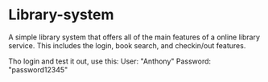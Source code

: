 # Library-system
A simple library system that offers all of the main features of a online library service.
This includes the  login, book search, and  checkin/out features.

Tho login and test it out, use this:
User:  "Anthony"
Password: "password12345"

